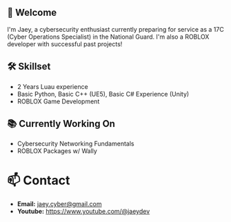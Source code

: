 ## 👋 Welcome

I'm Jaey, a cybersecurity enthusiast currently preparing for service as a 17C (Cyber Operations Specialist) in the National Guard. I'm also a ROBLOX developer with successful past projects!

## 🛠️ Skillset

- 2 Years Luau experience
- Basic Python, Basic C++ (UE5), Basic C# Experience (Unity)
- ROBLOX Game Development

## 📚 Currently Working On

- Cybersecurity Networking Fundamentals
- ROBLOX Packages w/ Wally

# 📫 Contact 

- **Email:** jaey.cyber@gmail.com
- **Youtube:** https://www.youtube.com/@jaeydev

